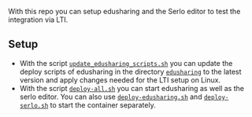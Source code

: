 With this repo you can setup edusharing and the Serlo editor to test the integration via LTI.

## Setup

- With the script [`update_edusharing_scripts.sh`](./update_edusharing_scripts.sh) you can update the deploy scripts of edusharing in the directory [`edusharing`](./edusharing) to the latest version and apply changes needed for the LTI setup on Linux.
- With the script [`deploy-all.sh`](./deploy-all.sh) you can start edusharing as well as the serlo editor. You can also use [`deploy-edusharing.sh`](./deploy-edusharing.sh) and [`deploy-serlo.sh`](./deploy-serlo.sh) to start the container separately.
